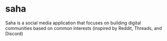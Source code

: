 # saha
Saha is a social media application that focuses on building digital communities based on common interests (inspired by Reddit, Threads, and Discord)
